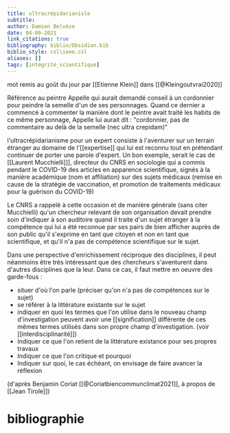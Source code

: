 ```yaml
---
title: ultracrépidarianisle
subtitle:
author: Damien Belvèze
date: 04-09-2021
link_citations: true
bibliography: biblio/Obsidian.bib
biblio_style: csl\ieee.csl
aliases: []
tags: [intégrité_scientifique]
---
```


mot remis au goût du jour par [[Etienne Klein]] dans [[@Kleingoutvrai2020]]

Référence au peintre Appelle qui aurait demandé conseil à un cordonnier pour peindre la semelle d'un de ses personnages. Quand ce dernier a commencé à commenter la manière dont le peintre avait traité les habits de ce même personnage, Appelle lui aurait dit : "cordonnier, pas de commentaire au delà de la semelle (nec ultra crepidam)"

l'ultracrépidarianisme pour un expert consiste à l'aventurer sur un terrain étranger au domaine de l'[[expertise]] qui lui est reconnu tout en prétendant continuer de porter une parole d'expert. 
Un bon exemple, serait le cas de [[Laurent Mucchielli]]], directeur du CNRS en sociologie qui a commis pendant le COVID-19 des articles en apparence scientifique, signés à la manière académique (nom et affiliation) sur des sujets médicaux (remise en cause de la stratégie de vaccination, et promotion de traitements médicaux pour la guérison du COVID-19)

Le CNRS a rappelé à cette occasion et de manière générale (sans citer Mucchielli) qu'un chercheur relevant de son organisation devait prendre soin d'indiquer à son auditoire quand il traite d'un sujet étranger à la compétence qui lui a été reconnue par ses pairs de bien afficher auprès de son public qu'il s'exprime en tant que citoyen et non en tant que scientifique, et qu'il n'a pas de compétence scientifique sur le sujet. 

Dans une perspective d'enrichissement réciproque des disciplines, il peut néanmoins être très intéressant que des chercheurs s'aventurent dans d'autres disciplines que la leur. 
Dans ce cas, il faut mettre en oeuvre des garde-fous : 

- situer d'où l'on parle (préciser qu'on n'a pas de compétences sur le sujet)
- se référer à la littérature existante sur le sujet
- indiquer en quoi les termes que l'on utilise dans le nouveau champ d'investigation peuvent avoir une [[signification]] différente de ces mêmes termes utilisés dans son propre champ d'investigation. (voir [[interdisciplinarité]])
- Indiquer ce que l'on retient de la littérature existance pour ses propres travaux
- Indiquer ce que l'on critique et pourquoi
- Indiquer sur quoi, le cas échéant, on envisage de faire avancer la réflexion 

(d'après Benjamin Coriat [[@Coriatbiencommunclimat2021]], à propos de [[Jean Tirole]])



# bibliographie

